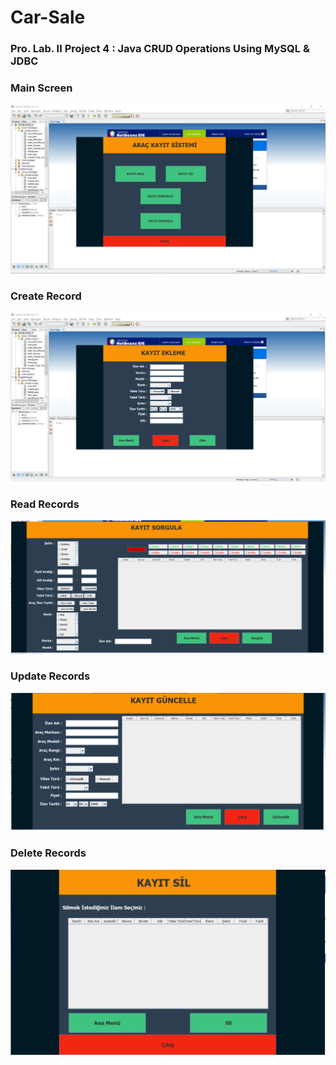 # Car-Sale
### Pro. Lab. II Project 4 : Java CRUD Operations Using MySQL &amp; JDBC

### Main Screen

![](assets/main1.PNG)

### Create Record

![](assets/ekle2.PNG)

### Read Records

![](assets/read5.PNG)

### Update Records

![](assets/update4.PNG)

### Delete Records

![](assets/delete3.PNG)
